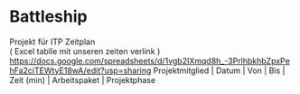 # Battleship #

Projekt für ITP
Zeitplan <br>
( Excel tablle mit unseren zeiten verlink ) <br>
https://docs.google.com/spreadsheets/d/1vgb2IXmqd8h_-3PrlhbkhbZpxPehFa2ciTEWtyE18wA/edit?usp=sharing
Projektmitglied |	Datum	| Von |	Bis | Zeit (min) | Arbeitspaket	| Projektphase	

